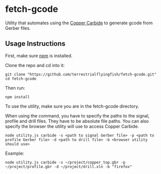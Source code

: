 # fetch-gcode

Utility that automates using the [Copper Carbide](https://copper.carbide3d.com) to generate gcode from Gerber files.

## Usage Instructions

First, make sure [npm](https://docs.npmjs.com/cli/v7/configuring-npm/install) is installed.

Clone the repo and cd into it:
```
git clone "https://github.com/terrestrialflyingfish/fetch-gcode.git"
cd fetch-gcode
```

Then run:
```
npm install
```

To use the utility, make sure you are in the fetch-gcode directory.

When using the command, you have to specify the paths to the signal, profile and drill files. They have to be absolute file paths. You can also specify the browser the utility will use to access Copper Carbide. 

```
node utility.js carbide -s <path to signal Gerber file> -p <path to profile Gerber file> -d <path to drill file> -b <browser utility should use>
```

Example:
```
node utility.js carbide -s ~/project/copper_top.gbr -p ~/project/profile.gbr -d ~/project/drill.xln -b "firefox"
```
